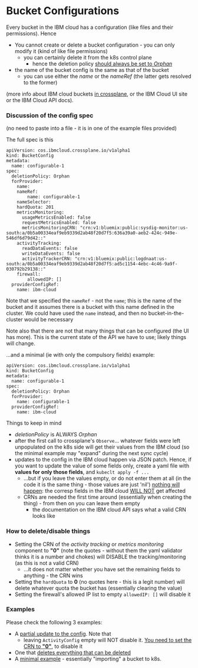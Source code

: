 # Bucket Configurations
Every bucket in the IBM cloud has a configuration (like files and their permissions). Hence

* You cannot create or delete a bucket configuration - you can only modify it (kind of like file permissions)
  * you can certainly delete it from the k8s control plane
    * hence the deletion policy <ins>should always be set to _Orphan_</ins>
* the name  of the bucket config is the same as that of the bucket
  * you can use either the _name_ or the _nameRef_ (the latter gets resolved to the former)

(more info about IBM cloud buckets [in crossplane](../bucket/README.md), or the IBM Cloud UI site or the IBM Cloud API docs).

### Discussion of the config spec 

(no need to paste into a file - it is in one of the example files provided)

The full spec is this 

```
apiVersion: cos.ibmcloud.crossplane.io/v1alpha1
kind: BucketConfig
metadata:
  name: configurable-1
spec:
  deletionPolicy: Orphan
  forProvider:
    name:
    nameRef: 
        name: configurable-1
    nameSelector:
    hardQuota: 201
    metricsMonitoring:
      usageMetricsEnabled: false
      requestMetricsEnabled: false
      metricsMonitoringCRN: "crn:v1:bluemix:public:sysdig-monitor:us-south:a/0b5a00334eaf9eb9339d2ab48f20d7f5:636a39a0-aeb2-424c-949e-546df6d79d42::"        
    activityTracking:
      readDataEvents: false
      writeDataEvents: false
      activityTrackerCRN: "crn:v1:bluemix:public:logdnaat:us-south:a/0b5a00334eaf9eb9339d2ab48f20d7f5:ad5c1154-4ebc-4c46-9a9f-030792b29138::"
    firewall:
        allowedIP: []
  providerConfigRef:
    name: ibm-cloud
```

Note that we specified the `nameRef` - not the `name`; this is the name of the bucket and it assumes there is a bucket with this name defined in the cluster. We could have used the `name` instead, and then no bucket-in-the-cluster would be necessary

Note also that there are not that many things that can be configured (the UI has more). This is the current state of the API we have to use; likely things will change.

...and a minimal (ie with only the compulsory fields) example:

```
apiVersion: cos.ibmcloud.crossplane.io/v1alpha1
kind: BucketConfig
metadata:
  name: configurable-1
spec:
  deletionPolicy: Orphan
  forProvider:
    name: configurable-1
  providerConfigRef:
    name: ibm-cloud
```

Things to keep in mind

* _deletionPolicy_ is ALWAYS _Orphan_
* after the first call to crossplane's `Observe`... whatever fields were left unpopulated on the k8s side will get their values from the IBM cloud (so the minimal example may "expand" during the next sync cycle)
* updates to the config in the IBM cloud happen via JSON patch. Hence, if you want to update the value of some fields only, create a yaml file with __values for only those fields__, and `kubeclt apply -f ...`
  * ...but if you leave the values empty, or do not enter them at all (in the code it is the same thing - those values are just 'nil') <ins>nothing will happen</ins>: the corresp fields in the IBM cloud <ins>WILL NOT</ins> get affected
  * CRNs are needed the first time around (essentially when creating the thing) - from then on you can leave them empty 
      * the documentation on the IBM cloud API says what a valid CRN looks like


### How to delete/disable things

* Setting the CRN of the _activity tracking_ or _metrics monitoring_ component to __"0"__ (note the quotes - without them the yaml validator thinks it is a number and chokes) will DISABLE the tracking/monitoring (as this is not a valid CRN)
   * ...it does not matter whether you have set the remaining fields to anything - the CRN wins
* Setting the `hardQuota` to __0__ (no quotes here - this is a legit number) will delete whatever quota the bucket has (essentially clearing the value)
* Setting the firewall's allowed IP list to empty ```allowedIP: []``` will disable it


### Examples
Please check the following 3 examples:

* A [partial update to the config](partial_update.yaml). Note that
  * leaving `ActivityConfig` empty will NOT disable it. <ins>You need to set the CRN to __"0"__</ins>, to disable it
* One that [deletes everything that can be deleted](delete_stuff.yaml)
* A [minimal example](minimal_aka_import.yaml) - essentially "importing" a bucket to k8s.